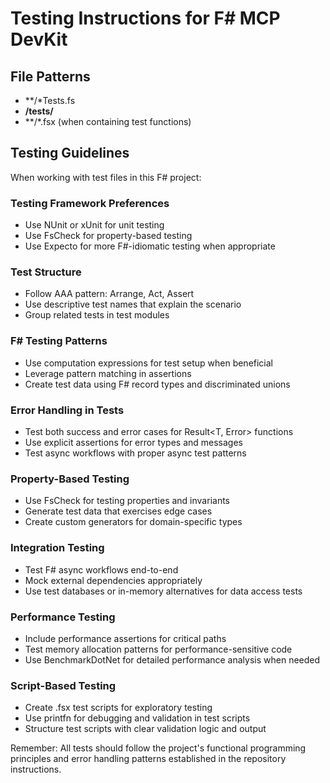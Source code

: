 # Testing Instructions for F# MCP DevKit

## File Patterns
- **/*Tests.fs
- **/tests/**
- **/*.fsx (when containing test functions)

## Testing Guidelines

When working with test files in this F# project:

### Testing Framework Preferences
- Use NUnit or xUnit for unit testing
- Use FsCheck for property-based testing
- Use Expecto for more F#-idiomatic testing when appropriate

### Test Structure
- Follow AAA pattern: Arrange, Act, Assert
- Use descriptive test names that explain the scenario
- Group related tests in test modules

### F# Testing Patterns
- Use computation expressions for test setup when beneficial
- Leverage pattern matching in assertions
- Create test data using F# record types and discriminated unions

### Error Handling in Tests
- Test both success and error cases for Result<T, Error> functions
- Use explicit assertions for error types and messages
- Test async workflows with proper async test patterns

### Property-Based Testing
- Use FsCheck for testing properties and invariants
- Generate test data that exercises edge cases
- Create custom generators for domain-specific types

### Integration Testing
- Test F# async workflows end-to-end
- Mock external dependencies appropriately
- Use test databases or in-memory alternatives for data access tests

### Performance Testing
- Include performance assertions for critical paths
- Test memory allocation patterns for performance-sensitive code
- Use BenchmarkDotNet for detailed performance analysis when needed

### Script-Based Testing
- Create .fsx test scripts for exploratory testing
- Use printfn for debugging and validation in test scripts
- Structure test scripts with clear validation logic and output

Remember: All tests should follow the project's functional programming principles and error handling patterns established in the repository instructions.
